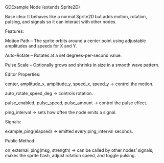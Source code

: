 GDExample Node (extends Sprite2D)

Base idea:
It behaves like a normal Sprite2D but adds motion, rotation, pulsing, and signals so it can interact with other nodes.

Features:

Motion Path – The sprite orbits around a center point using adjustable amplitudes and speeds for X and Y.

Auto-Rotate – Rotates at a set degrees-per-second value.

Pulse Scale – Optionally grows and shrinks in size in a smooth wave pattern.

Editor Properties:

center, amplitude_x, amplitude_y, speed_x, speed_y → control the motion.

auto_rotate_speed_deg → controls rotation.

pulse_enabled, pulse_speed, pulse_amount → control the pulse effect.

ping_interval → sets how often the node emits a signal.

Signals:

example_ping(elapsed) → emitted every ping_interval seconds.

Public Method:

on_external_ping(msg, strength) → can be called by other nodes’ signals; makes the sprite flash, adjust rotation speed, and toggle pulsing.
